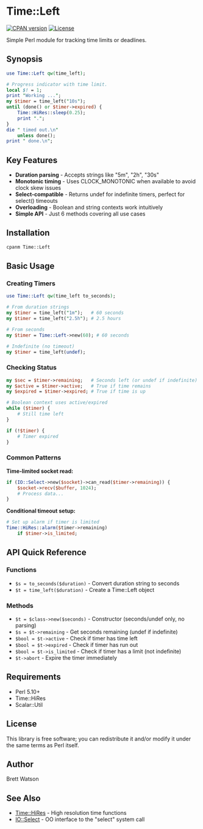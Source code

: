 # Time::Left

[![CPAN version](https://badge.fury.io/pl/Time-Left.svg)](https://metacpan.org/pod/Time::Left)
[![License](https://img.shields.io/cpan/l/Time-Left)](https://metacpan.org/pod/Time::Left)

Simple Perl module for tracking time limits or deadlines.

## Synopsis

```perl
use Time::Left qw(time_left);

# Progress indicator with time limit.
local $! = 1;
print "Working ...";
my $timer = time_left("10s");
until (done() or $timer->expired) {
    Time::HiRes::sleep(0.25);
    print ".";
}
die " timed out.\n"
    unless done();
print " done.\n";
```

## Key Features

- **Duration parsing** - Accepts strings like "5m", "2h", "30s"
- **Monotonic timing** - Uses CLOCK_MONOTONIC when available to avoid clock skew issues
- **Select-compatible** - Returns undef for indefinite timers, perfect for select() timeouts
- **Overloading** - Boolean and string contexts work intuitively
- **Simple API** - Just 6 methods covering all use cases

## Installation

```bash
cpanm Time::Left
```

## Basic Usage

### Creating Timers

```perl
use Time::Left qw(time_left to_seconds);

# From duration strings
my $timer = time_left("1m");   # 60 seconds
my $timer = time_left("2.5h"); # 2.5 hours

# From seconds
my $timer = Time::Left->new(60); # 60 seconds

# Indefinite (no timeout)
my $timer = time_left(undef);
```

### Checking Status

```perl
my $sec = $timer->remaining;   # Seconds left (or undef if indefinite)
my $active = $timer->active;   # True if time remains
my $expired = $timer->expired; # True if time is up

# Boolean context uses active/expired
while ($timer) {
    # Still time left
}

if (!$timer) {
    # Timer expired
}
```

### Common Patterns

**Time-limited socket read:**

```perl
if (IO::Select->new($socket)->can_read($timer->remaining)) {
    $socket->recv($buffer, 1024);
    # Process data...
}
```

**Conditional timeout setup:**

```perl
# Set up alarm if timer is limited
Time::HiRes::alarm($timer->remaining)
    if $timer->is_limited;
```

## API Quick Reference

### Functions

- `$s = to_seconds($duration)` - Convert duration string to seconds
- `$t = time_left($duration)` - Create a Time::Left object

### Methods

- `$t = $class->new($seconds)` - Constructor (seconds/undef only, no parsing)
- `$s = $t->remaining` - Get seconds remaining (undef if indefinite)
- `$bool = $t->active` - Check if timer has time left
- `$bool = $t->expired` - Check if timer has run out
- `$bool = $t->is_limited` - Check if timer has a limit (not indefinite)
- `$t->abort` - Expire the timer immediately

## Requirements

- Perl 5.10+
- Time::HiRes
- Scalar::Util

## License

This library is free software; you can redistribute it and/or modify it under the same terms as Perl itself.

## Author

Brett Watson

## See Also

- [Time::HiRes](https://metacpan.org/pod/Time::HiRes) - High resolution time functions
- [IO::Select](https://metacpan.org/pod/IO::Select) - OO interface to the "select" system call
